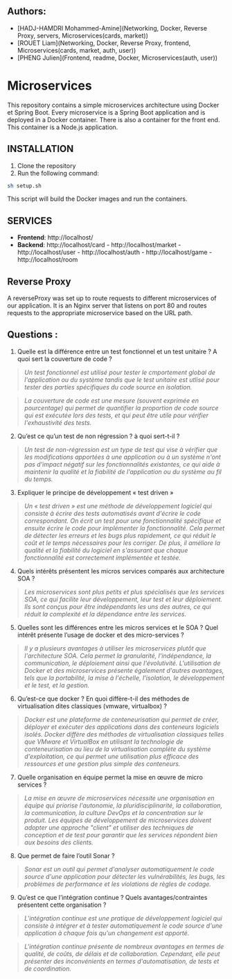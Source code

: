 ## Authors:
- [HADJ-HAMDRI Mohammed-Amine](Networking, Docker, Reverse Proxy, servers, Microservices(cards, market))
- [ROUET Liam](Networking, Docker, Reverse Proxy, frontend, Microservices(cards, market, auth, user))
- [PHENG Julien](Frontend, readme, Docker, Microservices(auth, user))


# Microservices
This repository contains a simple microservices architecture using Docker et Spring Boot.
Every microservice is a Spring Boot application and is deployed in a Docker container.
There is also a container for the front end. This container is a Node.js application.


## INSTALLATION
1. Clone the repository
2. Run the following command:
```bash
sh setup.sh
```
This script will build the Docker images and run the containers.

## SERVICES
- **Frontend**: http://localhost/
- **Backend**:  http://localhost/card
              - http://localhost/market
              - http://localhost/user
              - http://localhost/auth
              - http://localhost/game
              - http://localhost/room
  
## Reverse Proxy
A reverseProxy was set up to route requests to different microservices of our application. It is an Nginx server that listens on port 80 and routes requests to the appropriate microservice based on the URL path.

## Questions :
1. Quelle est la différence entre un test fonctionnel et un test unitaire ? A quoi sert la couverture de code ? 

> *Un test fonctionnel est utilisé pour tester le cmportement global de l'application ou du système tandis que le test unitaire est utlisé pour tester des parties spécifiques du code source en isolation.*

> *La couverture de code est une mesure (souvent exprimée en pourcentage) qui permet de quantifier la proportion de code source qui est exécutée lors des tests, et qui peut être utile pour vérifier l'exhaustivité des tests.*

2. Qu’est ce qu’un test de non régression ? à quoi sert-t-il ?

> *Un test de non-régression est un type de test qui vise à vérifier que les modifications apportées à une application ou à un système n'ont pas d'impact négatif sur les fonctionnalités existantes, ce qui aide à maintenir la qualité et la fiabilité de l'application ou du système au fil du temps.*

3. Expliquer le principe de développement « test driven »

> *Un « test driven » est une méthode de développement logiciel qui consiste à écrire des tests automatisés avant d'écrire le code correspondant. On écrit un test pour une fonctionnalité spécifique et ensuite écrire le code pour implémenter la fonctionnalité. Cela permet de détecter les erreurs et les bugs plus rapidement, ce qui réduit le coût et le temps nécessaires pour les corriger. De plus, il améliore la qualité et la fiabilité du logiciel en s'assurant que chaque fonctionnalité est correctement implémentée et testée.*

4. Quels intérêts présentent les micros services comparés aux architecture SOA ?

> *Les microservices sont plus petits et plus spécialisés que les services SOA, ce qui facilite leur développement, leur test et leur déploiement. Ils sont conçus pour être indépendants les uns des autres, ce qui réduit la complexité et la dépendance entre les services.*

5. Quelles sont les différences entre les micros services et le SOA ? Quel intérêt présente l’usage de docker et des micro-services ?

> *Il y a plusieurs avantages à utiliser les microservices plutôt que l'architecture SOA. Cela permet la granularité, l'indépendance, la communication, le déploiement ainsi que l'évolutivité. L'utilisation de Docker et des microservices présente également d'autres avantages, tels que la portabilité, la mise à l'échelle, l'isolation, le développement et le test, et la gestion.*

6. Qu’est-ce que docker ? En quoi diffère-t-il des méthodes de virtualisation dites classiques (vmware, virtualbox) ?

> *Docker est une plateforme de conteneurisation qui permet de créer, déployer et exécuter des applications dans des conteneurs logiciels isolés. Docker diffère des méthodes de virtualisation classiques telles que VMware et VirtualBox en utilisant la technologie de conteneurisation au lieu de la virtualisation complète du système d'exploitation, ce qui permet une utilisation plus efficace des ressources et une gestion plus simple des conteneurs.*

7. Quelle organisation en équipe permet la mise en œuvre de micro services ?

> *La mise en œuvre de microservices nécessite une organisation en équipe qui priorise l'autonomie, la pluridisciplinarité, la collaboration, la communication, la culture DevOps et la concentration sur le produit. Les équipes de développement de microservices doivent adopter une approche "client" et utiliser des techniques de conception et de test pour garantir que les services répondent bien aux besoins des clients.*

8. Que permet de faire l’outil Sonar ?

> *Sonar est un outil qui permet d'analyser automatiquement le code source d'une application pour détecter les vulnérabilités, les bugs, les problèmes de performance et les violations de règles de codage.*

9. Qu’est ce que l’intégration continue ? Quels avantages/contraintes présentent cette organisation ?

> *L'intégration continue est une pratique de développement logiciel qui consiste à intégrer et à tester automatiquement le code source d'une application à chaque fois qu'un changement est apporté.*

> *L'intégration continue présente de nombreux avantages en termes de qualité, de coûts, de délais et de collaboration. Cependant, elle peut présenter des inconvénients en termes d'automatisation, de tests et de coordination.*